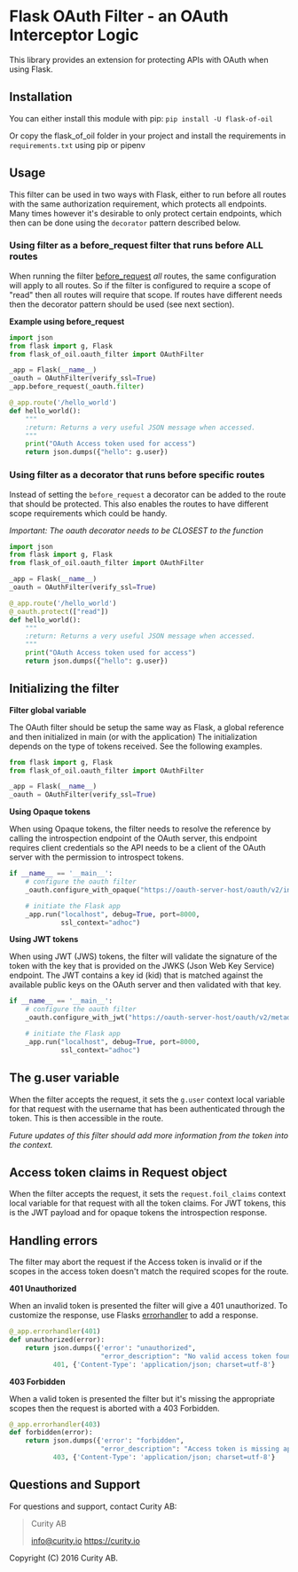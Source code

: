 # Flask OAuth Filter - an OAuth Interceptor Logic

This library provides an extension for protecting APIs with OAuth when using Flask.

## Installation

You can either install this module with pip:
```pip install -U flask-of-oil```

Or copy the flask_of_oil folder in your project and install the requirements in ```requirements.txt``` using pip or pipenv

## Usage

This filter can be used in two ways with Flask, either to run before all routes with the same authorization requirement,
which protects all endpoints. Many times however it's desirable to only protect certain endpoints, which then can be done
using the `decorator` pattern described below.

### Using filter as a before_request filter that runs before ALL routes

When running the filter [before_request](http://flask.pocoo.org/docs/0.11/api/#flask.Flask.before_request)  *all* routes, the same configuration will apply to all routes. So if the filter is
 configured to require a scope of "read" then all routes will require that scope. If routes have different needs then
 the decorator pattern should be used (see next section).

**Example using before_request**

```python
import json
from flask import g, Flask
from flask_of_oil.oauth_filter import OAuthFilter

_app = Flask(__name__)
_oauth = OAuthFilter(verify_ssl=True)
_app.before_request(_oauth.filter)

@_app.route('/hello_world')
def hello_world():
    """
    :return: Returns a very useful JSON message when accessed.
    """
    print("OAuth Access token used for access")
    return json.dumps({"hello": g.user})
```


### Using filter as a decorator that runs before specific routes

Instead of setting the `before_request` a decorator can be added to the route that should be protected. This also enables the routes to have
 different scope requirements which could be handy.

*Important: The oauth decorator needs to be CLOSEST to the function*

```python
import json
from flask import g, Flask
from flask_of_oil.oauth_filter import OAuthFilter

_app = Flask(__name__)
_oauth = OAuthFilter(verify_ssl=True)

@_app.route('/hello_world')
@_oauth.protect(["read"])
def hello_world():
    """
    :return: Returns a very useful JSON message when accessed.
    """
    print("OAuth Access token used for access")
    return json.dumps({"hello": g.user})
```

## Initializing the filter

**Filter global variable**

The OAuth filter should be setup the same way as Flask, a global reference and then initialized in main (or with the application)
The initialization depends on the type of tokens received. See the following examples.

```python
from flask import g, Flask
from flask_of_oil.oauth_filter import OAuthFilter

_app = Flask(__name__)
_oauth = OAuthFilter(verify_ssl=True)
```

**Using Opaque tokens**

When using Opaque tokens, the filter needs to resolve the reference by calling the introspection endpoint of the
OAuth server, this endpoint requires client credentials so the API needs to be a client of the OAuth server with the
permission to introspect tokens.

```python
if __name__ == '__main__':
    # configure the oauth filter
    _oauth.configure_with_opaque("https://oauth-server-host/oauth/v2/introspection", "api-client-id", "api-client-secret")

    # initiate the Flask app
    _app.run("localhost", debug=True, port=8000,
             ssl_context="adhoc")
```

**Using JWT tokens**

When using JWT (JWS) tokens, the filter will validate the signature of the token with the key that is provided on the
JWKS (Json Web Key Service) endpoint. The JWT contains a key id (kid) that is matched against the available public keys
on the OAuth server and then validated with that key.

```python
if __name__ == '__main__':
    # configure the oauth filter
    _oauth.configure_with_jwt("https://oauth-server-host/oauth/v2/metadata/jwks", "configured-issuer", "audience-of-token")

    # initiate the Flask app
    _app.run("localhost", debug=True, port=8000,
             ssl_context="adhoc")
```

## The g.user variable

When the filter accepts the request, it sets the `g.user` context local variable for that request with the username that
has been authenticated through the token. This is then accessible in the route.

*Future updates of this filter should add more information from the token into the context.*


## Access token claims in Request object

When the filter accepts the request, it sets the `request.foil_claims` context local variable for that request with all
the token claims. For JWT tokens, this is the JWT payload and for opaque tokens the introspection response. 

## Handling errors

The filter may abort the request if the Access token is invalid or if the scopes in the access token doesn't match the
required scopes for the route.

**401 Unauthorized**

When an invalid token is presented the filter will give a 401 unauthorized.
To customize the response, use Flasks [errorhandler](http://flask.pocoo.org/docs/0.11/api/#flask.Flask.errorhandler) to add a response.

```python
@_app.errorhandler(401)
def unauthorized(error):
    return json.dumps({'error': "unauthorized",
                       "error_description": "No valid access token found"}), \
           401, {'Content-Type': 'application/json; charset=utf-8'}
```

**403 Forbidden**

When a valid token is presented the filter but it's missing the appropriate scopes then the request is aborted
with a 403 Forbidden.

```python
@_app.errorhandler(403)
def forbidden(error):
    return json.dumps({'error': "forbidden",
                       "error_description": "Access token is missing appropriate scopes"}), \
           403, {'Content-Type': 'application/json; charset=utf-8'}
```


## Questions and Support

For questions and support, contact Curity AB:

> Curity AB
>
> info@curity.io
> https://curity.io


Copyright (C) 2016 Curity AB.